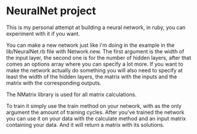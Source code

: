 # NeuralNet project
This is my personal attempt at building a neural network, in ruby, you can experiment
with it if you want. 

You can make a new network just like i'm doing in the example in the lib/NeuralNet.rb
file with Network.new. The first argument is the width of the input layer, the second one is for the number of
hidden layers, after that comes an options array where you can specify a lot more.
If you want to make the network actually do something you will also need to specify at least the width of
the hidden layers, the matrix with the inputs and the matrix with the corresponding outputs.

The NMatrix library is used for all matrix calculations.

To train it simply use the train method on your network, with as the only argument the amount of training
cycles.
After you've trained the network you can use it on your data with the calculate method and an input matrix containing your data. And it will return a matrix with its solutions.

